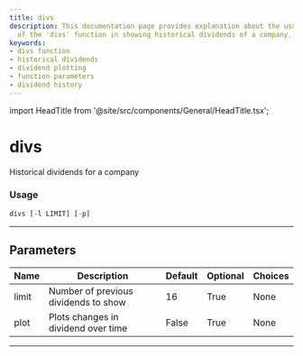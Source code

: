 ```yaml
---
title: divs
description: This documentation page provides explanation about the usage, and parameters
  of the 'divs' function in showing historical dividends of a company.
keywords:
- divs function
- historical dividends
- dividend plotting
- function parameters
- dividend history
---
```


import HeadTitle from '@site/src/components/General/HeadTitle.tsx';

<HeadTitle title="divs - Fa - Stocks - Reference | OpenBB Terminal Docs" />

# divs

Historical dividends for a company

### Usage

```python
divs [-l LIMIT] [-p]
```

---

## Parameters

| Name | Description | Default | Optional | Choices |
| ---- | ----------- | ------- | -------- | ------- |
| limit | Number of previous dividends to show | 16 | True | None |
| plot | Plots changes in dividend over time | False | True | None |

---
